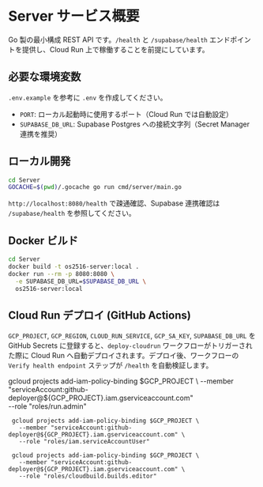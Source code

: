 # Server サービス概要

Go 製の最小構成 REST API です。`/health` と `/supabase/health` エンドポイントを提供し、Cloud Run 上で稼働することを前提にしています。

## 必要な環境変数
`.env.example` を参考に `.env` を作成してください。

- `PORT`: ローカル起動時に使用するポート（Cloud Run では自動設定）
- `SUPABASE_DB_URL`: Supabase Postgres への接続文字列（Secret Manager 連携を推奨）

## ローカル開発
```bash
cd Server
GOCACHE=$(pwd)/.gocache go run cmd/server/main.go
```
`http://localhost:8080/health` で疎通確認、Supabase 連携確認は `/supabase/health` を参照してください。

## Docker ビルド
```bash
cd Server
docker build -t os2516-server:local .
docker run --rm -p 8080:8080 \
  -e SUPABASE_DB_URL=$SUPABASE_DB_URL \
  os2516-server:local
```

## Cloud Run デプロイ (GitHub Actions)
`GCP_PROJECT`, `GCP_REGION`, `CLOUD_RUN_SERVICE`, `GCP_SA_KEY`, `SUPABASE_DB_URL` を GitHub Secrets に登録すると、`deploy-cloudrun` ワークフローがトリガーされた際に Cloud Run へ自動デプロイされます。デプロイ後、ワークフローの `Verify health endpoint` ステップが `/health` を自動検証します。


gcloud projects add-iam-policy-binding $GCP_PROJECT \
       --member "serviceAccount:github-deployer@${GCP_PROJECT}.iam.gserviceaccount.com" \
       --role "roles/run.admin"

     gcloud projects add-iam-policy-binding $GCP_PROJECT \
       --member "serviceAccount:github-deployer@${GCP_PROJECT}.iam.gserviceaccount.com" \
       --role "roles/iam.serviceAccountUser"

     gcloud projects add-iam-policy-binding $GCP_PROJECT \
       --member "serviceAccount:github-deployer@${GCP_PROJECT}.iam.gserviceaccount.com" \
       --role "roles/cloudbuild.builds.editor"